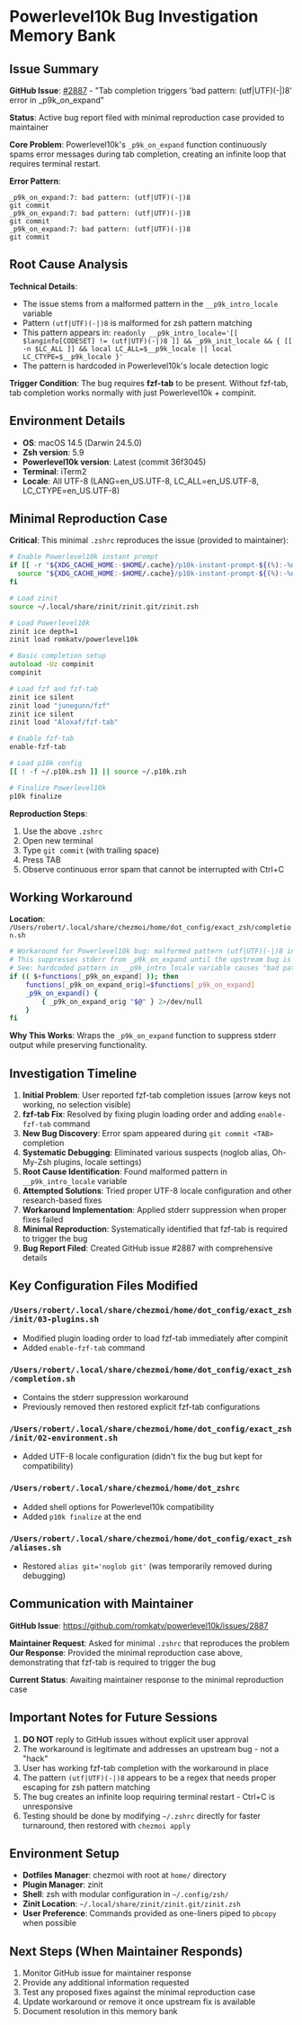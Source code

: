# Powerlevel10k Bug Investigation Memory Bank

## Issue Summary

**GitHub Issue**: [#2887](https://github.com/romkatv/powerlevel10k/issues/2887) - "Tab completion triggers 'bad pattern: (utf|UTF)(-|)8' error in _p9k_on_expand"

**Status**: Active bug report filed with minimal reproduction case provided to maintainer

**Core Problem**: Powerlevel10k's `_p9k_on_expand` function continuously spams error messages during tab completion, creating an infinite loop that requires terminal restart.

**Error Pattern**:

```
_p9k_on_expand:7: bad pattern: (utf|UTF)(-|)8
git commit
_p9k_on_expand:7: bad pattern: (utf|UTF)(-|)8
git commit  
_p9k_on_expand:7: bad pattern: (utf|UTF)(-|)8
git commit
```

## Root Cause Analysis

**Technical Details**:

- The issue stems from a malformed pattern in the `__p9k_intro_locale` variable
- Pattern `(utf|UTF)(-|)8` is malformed for zsh pattern matching
- This pattern appears in: `readonly __p9k_intro_locale='[[ $langinfo[CODESET] != (utf|UTF)(-|)8 ]] && _p9k_init_locale && { [[ -n $LC_ALL ]] && local LC_ALL=$__p9k_locale || local LC_CTYPE=$__p9k_locale }'`
- The pattern is hardcoded in Powerlevel10k's locale detection logic

**Trigger Condition**: The bug requires **fzf-tab** to be present. Without fzf-tab, tab completion works normally with just Powerlevel10k + compinit.

## Environment Details

- **OS**: macOS 14.5 (Darwin 24.5.0)
- **Zsh version**: 5.9  
- **Powerlevel10k version**: Latest (commit 36f3045)
- **Terminal**: iTerm2
- **Locale**: All UTF-8 (LANG=en_US.UTF-8, LC_ALL=en_US.UTF-8, LC_CTYPE=en_US.UTF-8)

## Minimal Reproduction Case

**Critical**: This minimal `.zshrc` reproduces the issue (provided to maintainer):

```zsh
# Enable Powerlevel10k instant prompt
if [[ -r "${XDG_CACHE_HOME:-$HOME/.cache}/p10k-instant-prompt-${(%):-%n}.zsh" ]]; then
  source "${XDG_CACHE_HOME:-$HOME/.cache}/p10k-instant-prompt-${(%):-%n}.zsh"
fi

# Load zinit
source ~/.local/share/zinit/zinit.git/zinit.zsh

# Load Powerlevel10k
zinit ice depth=1
zinit load romkatv/powerlevel10k

# Basic completion setup
autoload -Uz compinit
compinit

# Load fzf and fzf-tab
zinit ice silent
zinit load "junegunn/fzf"
zinit ice silent  
zinit load "Aloxaf/fzf-tab"

# Enable fzf-tab
enable-fzf-tab

# Load p10k config
[[ ! -f ~/.p10k.zsh ]] || source ~/.p10k.zsh

# Finalize Powerlevel10k
p10k finalize
```

**Reproduction Steps**:

1. Use the above `.zshrc`
2. Open new terminal
3. Type `git commit` (with trailing space)
4. Press TAB
5. Observe continuous error spam that cannot be interrupted with Ctrl+C

## Working Workaround

**Location**: `/Users/robert/.local/share/chezmoi/home/dot_config/exact_zsh/completion.sh`

```bash
# Workaround for Powerlevel10k bug: malformed pattern (utf|UTF)(-|)8 in __p9k_intro_locale
# This suppresses stderr from _p9k_on_expand until the upstream bug is fixed
# See: hardcoded pattern in __p9k_intro_locale variable causes "bad pattern" errors
if (( $+functions[_p9k_on_expand] )); then
    functions[_p9k_on_expand_orig]=$functions[_p9k_on_expand]
    _p9k_on_expand() {
        { _p9k_on_expand_orig "$@" } 2>/dev/null
    }
fi
```

**Why This Works**: Wraps the `_p9k_on_expand` function to suppress stderr output while preserving functionality.

## Investigation Timeline

1. **Initial Problem**: User reported fzf-tab completion issues (arrow keys not working, no selection visible)
2. **fzf-tab Fix**: Resolved by fixing plugin loading order and adding `enable-fzf-tab` command
3. **New Bug Discovery**: Error spam appeared during `git commit <TAB>` completion
4. **Systematic Debugging**: Eliminated various suspects (noglob alias, Oh-My-Zsh plugins, locale settings)
5. **Root Cause Identification**: Found malformed pattern in `__p9k_intro_locale` variable
6. **Attempted Solutions**: Tried proper UTF-8 locale configuration and other research-based fixes
7. **Workaround Implementation**: Applied stderr suppression when proper fixes failed
8. **Minimal Reproduction**: Systematically identified that fzf-tab is required to trigger the bug
9. **Bug Report Filed**: Created GitHub issue #2887 with comprehensive details

## Key Configuration Files Modified

### `/Users/robert/.local/share/chezmoi/home/dot_config/exact_zsh/init/03-plugins.sh`

- Modified plugin loading order to load fzf-tab immediately after compinit
- Added `enable-fzf-tab` command

### `/Users/robert/.local/share/chezmoi/home/dot_config/exact_zsh/completion.sh`  

- Contains the stderr suppression workaround
- Previously removed then restored explicit fzf-tab configurations

### `/Users/robert/.local/share/chezmoi/home/dot_config/exact_zsh/init/02-environment.sh`

- Added UTF-8 locale configuration (didn't fix the bug but kept for compatibility)

### `/Users/robert/.local/share/chezmoi/home/dot_zshrc`

- Added shell options for Powerlevel10k compatibility
- Added `p10k finalize` at the end

### `/Users/robert/.local/share/chezmoi/home/dot_config/exact_zsh/aliases.sh`

- Restored `alias git='noglob git'` (was temporarily removed during debugging)

## Communication with Maintainer

**GitHub Issue**: <https://github.com/romkatv/powerlevel10k/issues/2887>

**Maintainer Request**: Asked for minimal `.zshrc` that reproduces the problem
**Our Response**: Provided the minimal reproduction case above, demonstrating that fzf-tab is required to trigger the bug

**Current Status**: Awaiting maintainer response to the minimal reproduction case

## Important Notes for Future Sessions

1. **DO NOT** reply to GitHub issues without explicit user approval
2. The workaround is legitimate and addresses an upstream bug - not a "hack"
3. User has working fzf-tab completion with the workaround in place
4. The pattern `(utf|UTF)(-|)8` appears to be a regex that needs proper escaping for zsh pattern matching
5. The bug creates an infinite loop requiring terminal restart - Ctrl+C is unresponsive
6. Testing should be done by modifying `~/.zshrc` directly for faster turnaround, then restored with `chezmoi apply`

## Environment Setup

- **Dotfiles Manager**: chezmoi with root at `home/` directory
- **Plugin Manager**: zinit
- **Shell**: zsh with modular configuration in `~/.config/zsh/`
- **Zinit Location**: `~/.local/share/zinit/zinit.git/zinit.zsh`
- **User Preference**: Commands provided as one-liners piped to `pbcopy` when possible

## Next Steps (When Maintainer Responds)

1. Monitor GitHub issue for maintainer response
2. Provide any additional information requested
3. Test any proposed fixes against the minimal reproduction case
4. Update workaround or remove it once upstream fix is available
5. Document resolution in this memory bank
